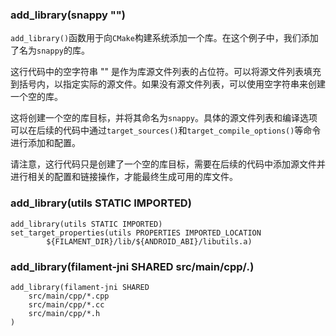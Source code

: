 ### add_library(snappy "")
`add_library()`函数用于向`CMake`构建系统添加一个库。在这个例子中，我们添加了名为`snappy`的库。

这行代码中的空字符串 "" 是作为库源文件列表的占位符。可以将源文件列表填充到括号内，以指定实际的源文件。如果没有源文件列表，可以使用空字符串来创建一个空的库。

这将创建一个空的库目标，并将其命名为`snappy`。具体的源文件列表和编译选项可以在后续的代码中通过`target_sources()`和`target_compile_options()`等命令进行添加和配置。

请注意，这行代码只是创建了一个空的库目标，需要在后续的代码中添加源文件并进行相关的配置和链接操作，才能最终生成可用的库文件。

### add_library(utils STATIC IMPORTED)
```
add_library(utils STATIC IMPORTED)
set_target_properties(utils PROPERTIES IMPORTED_LOCATION
        ${FILAMENT_DIR}/lib/${ANDROID_ABI}/libutils.a)
```
### add_library(filament-jni SHARED src/main/cpp/*.*)
```
add_library(filament-jni SHARED
    src/main/cpp/*.cpp
    src/main/cpp/*.cc
    src/main/cpp/*.h
)
```
